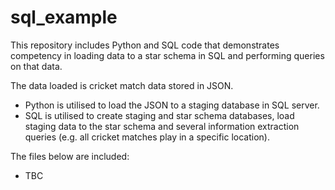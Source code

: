 # sql_example

This repository includes Python and SQL code that demonstrates competency in loading data to a star schema in SQL and performing queries on that data.

The data loaded is cricket match data stored in JSON. 
- Python is utilised to load the JSON to a staging database in SQL server.
- SQL is utilised to create staging and star schema databases, load staging data to the star schema and several information extraction queries (e.g. all cricket matches play in a specific location).

The files below are included:
- TBC
